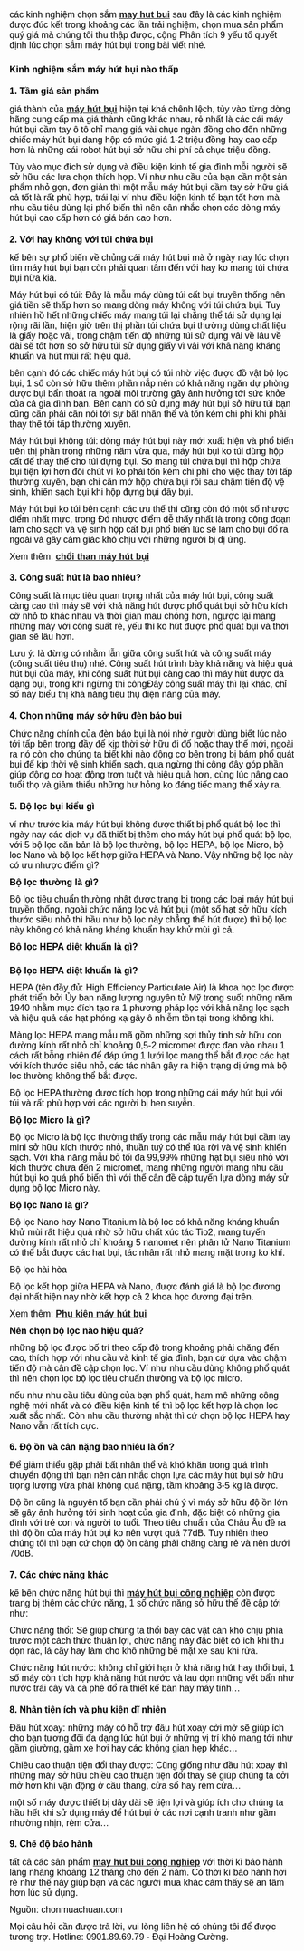 <div>
<div>
<div>
<div>
<div>
<div>
<div>
<div style="color: rgb(0, 0, 0); font-family: Tahoma, Geneva, sans-serif; font-size: 12px;">
<p><span style="font-family:arial,helvetica,sans-serif; font-size:medium">các kinh nghiệm chọn sắm <a href="http://daihoangcuong.com/san-pham/may-hut-bui-cong-nghiep-100.html" title="may hut bui"><strong>may hut bui</strong></a> sau đây là các kinh nghiệm được đúc kết trong khoảng các lần trải nghiệm, chọn mua sản phẩm quý giá mà chúng tôi thu thập được, cộng Phân tích 9 yếu tố quyết định lúc chọn sắm máy hút bụi trong bài viết nhé.</span></p>

<h2><span style="font-family:arial,helvetica,sans-serif; font-size:medium">Kinh nghiệm sắm máy hút bụi nào thấp</span></h2>

<h3><span style="font-family:arial,helvetica,sans-serif; font-size:medium">1. Tầm giá sản phẩm</span></h3>

<p><span style="font-family:arial,helvetica,sans-serif; font-size:medium">giá thành của <a href="https://mayhutbuicongnghiepdh.blogspot.com/" title="máy hút bụi"><strong>máy hút bụi</strong></a> hiện tại khá chênh lệch, tùy vào từng dòng hãng cung cấp mà giá thành cũng khác nhau, rẻ nhất là các cái máy hút bụi cầm tay ô tô chỉ mang giá vài chục ngàn đồng cho đến những chiếc máy hút bụi dạng hộp có mức giá 1-2 triệu đồng hay cao cấp hơn là những cái robot hút bụi sở hữu chi phí cả chục triệu đồng.</span></p>

<p><span style="font-family:arial,helvetica,sans-serif; font-size:medium">Tùy vào mục đích sử dụng và điều kiện kinh tế gia đình mỗi người sẽ sở hữu các lựa chọn thích hợp. Ví như nhu cầu của bạn cần một sản phẩm nhỏ gọn, đơn giản thì một mẫu máy hút bụi cầm tay sở hữu giá cả tốt là rất phù hợp, trái lại ví như điều kiện kinh tế bạn tốt hơn mà nhu cầu tiêu dùng lại phổ biến thì nên cân nhắc chọn các dòng máy hút bụi cao cấp hơn có giá bán cao hơn.</span></p>

<h3><span style="font-family:arial,helvetica,sans-serif; font-size:medium">2. Với hay không với túi chứa bụi</span></h3>

<p><span style="font-family:arial,helvetica,sans-serif; font-size:medium">kế bên sự phổ biến về chủng cái máy hút bụi mà ở ngày nay lúc chọn tìm máy hút bụi bạn còn phải quan tâm đến với hay ko mang túi chứa bụi nữa kia.</span></p>

<p><span style="font-family:arial,helvetica,sans-serif; font-size:medium">Máy hút bụi có túi: Đây là mẫu máy dùng túi cất bụi truyền thống nên giá tiền sẽ thấp hơn so mang dòng máy không với túi chứa bụi. Tuy nhiên hồ hết những chiếc máy mang túi lại chẳng thể tái sử dụng lại rộng rãi lần, hiện giờ trên thị phần túi chứa bụi thường dùng chất liệu là giấy hoặc vải, trong chậm tiến độ những túi sử dụng vải về lâu về dài sẽ tốt hơn so sở hữu túi sử dụng giấy vì vải với khả năng kháng khuẩn và hút mùi rất hiệu quả.</span></p>

<p><span style="font-family:arial,helvetica,sans-serif; font-size:medium">bên cạnh đó các chiếc máy hút bụi có túi nhờ việc được đồ vật bộ lọc bụi, 1 số còn sở hữu thêm phần nắp nên có khả năng ngăn dự phòng được bụi bẩn thoát ra ngoài môi trường gây ảnh hưởng tới sức khỏe của cả gia đình bạn. Bên cạnh đó sử dụng máy hút bụi sở hữu túi bạn cũng cần phải cân nói tới sự bất nhân thể và tốn kém chi phí khi phải thay thế tới tấp thường xuyên.</span></p>

<p><span style="font-family:arial,helvetica,sans-serif; font-size:medium">Máy hút bụi không túi: dòng máy hút bụi này mới xuất hiện và phổ biến trên thị phần trong những năm vừa qua, máy hút bụi ko túi dùng hộp cất để thay thế cho túi đựng bụi. So mang túi chứa bụi thì hộp chứa bụi tiện lợi hơn đôi chút vì ko phải tốn kém chi phí cho việc thay tới tấp thường xuyên, bạn chỉ cần mở hộp chứa bụi rồi sau chậm tiến độ vệ sinh, khiến sạch bụi khi hộp đựng bụi đầy bụi.</span></p>

<p><span style="font-family:arial,helvetica,sans-serif; font-size:medium">Máy hút bụi ko túi bên cạnh các ưu thế thì cũng còn đó một số nhược điểm nhất mực, trong Đó nhược điểm dễ thấy nhất là trong công đoạn làm cho sạch và vệ sinh hộp cất bụi phổ biến lúc sẽ làm cho bụi đổ ra ngoài và gây cảm giác khó chịu với những người bị dị ứng.</span></p>

<p><span style="font-family:arial,helvetica,sans-serif; font-size:medium">Xem thêm: <a href="http://daihoangcuong.com/tin-tuc/choi-than-may-hut-bui-cong-nghiep-304.html" title="chổi than máy hút bụi"><strong>chổi than máy hút bụi</strong></a></span></p>

<h3><span style="font-family:arial,helvetica,sans-serif; font-size:medium">3. Công suất hút là bao nhiêu?</span></h3>

<p><span style="font-family:arial,helvetica,sans-serif; font-size:medium">Công suất là mục tiêu quan trọng nhất của máy hút bụi, công suất càng cao thì máy sẽ với khả năng hút được phổ quát bụi sở hữu kích cỡ nhỏ to khác nhau và thời gian mau chóng hơn, ngược lại mang những máy với công suất rẻ, yếu thì ko hút được phổ quát bụi và thời gian sẽ lâu hơn.</span></p>

<p><span style="font-family:arial,helvetica,sans-serif; font-size:medium">Lưu ý: là đừng có nhằm lẫn giữa công suất hút và công suất máy (công suất tiêu thụ) nhé. Công suất hút trình bày khả năng và hiệu quả hút bụi của máy, khi công suất hút bụi càng cao thì máy hút được đa dạng bụi, trong khi ngừng thi côngĐây công suất máy thì lại khác, chỉ số này biểu thị khả năng tiêu thụ điện năng của máy.</span></p>

<h3><span style="font-family:arial,helvetica,sans-serif; font-size:medium">4. Chọn những máy sở hữu đèn báo bụi</span></h3>

<p><span style="font-family:arial,helvetica,sans-serif; font-size:medium">Chức năng chính của đèn báo bụi là nói nhở người dùng biết lúc nào tới tấp bên trong đầy để kịp thời sở hữu đi đổ hoặc thay thế mới, ngoài ra nó còn cho chúng ta biết khi nào động cơ bên trong bị bám phổ quát bụi để kịp thời vệ sinh khiến sạch, qua ngừng thi công đây góp phần giúp động cơ hoạt động trơn tuột và hiệu quả hơn, cùng lúc nâng cao tuổi thọ và giảm thiểu những hư hỏng ko đáng tiếc mang thể xảy ra.</span></p>

<h3><span style="font-family:arial,helvetica,sans-serif; font-size:medium">5. Bộ lọc bụi kiểu gì</span></h3>

<p><span style="font-family:arial,helvetica,sans-serif; font-size:medium">ví như trước kia máy hút bụi không được thiết bị phổ quát bộ lọc thì ngày nay các dịch vụ đã thiết bị thêm cho máy hút bụi phổ quát bộ lọc, với 5 bộ lọc căn bản là bộ lọc thường, bộ lọc HEPA, bộ lọc Micro, bộ lọc Nano và bộ lọc kết hợp giữa HEPA và Nano. Vậy những bộ lọc này có ưu nhược điểm gì?</span></p>

<p><span style="font-family:arial,helvetica,sans-serif; font-size:medium"><strong>Bộ lọc thường là gì?</strong></span></p>

<p><span style="font-family:arial,helvetica,sans-serif; font-size:medium">Bộ lọc tiêu chuẩn thường nhật được trang bị trong các loại máy hút bụi truyền thống, ngoài chức năng lọc và hút bụi (một số hạt sở hữu kích thước siêu nhỏ thì hầu như bộ lọc này chẳng thể hút được) thì bộ lọc này không có khả năng kháng khuẩn hay khử mùi gì cả.</span></p>

<p><span style="font-family:arial,helvetica,sans-serif; font-size:medium"><strong>Bộ lọc HEPA diệt khuẩn là gì?</strong></span></p>
</div>

<div style="color: rgb(0, 0, 0); font-family: Tahoma, Geneva, sans-serif; font-size: 12px;"><img alt="" src="https://2.bp.blogspot.com/-mrdX0xXxJ8g/WmqYCtaTbDI/AAAAAAAACXM/HmwpDDAH7N0U09O1rTa11X0obvLZabg6ACLcBGAs/s1600/bo-loc-bui-hepa.jpg" style="border:0px" />
<p><strong><span style="font-family:arial,helvetica,sans-serif; font-size:medium">Bộ lọc HEPA diệt khuẩn là gì?</span></strong></p>
</div>

<div style="color: rgb(0, 0, 0); font-family: Tahoma, Geneva, sans-serif; font-size: 12px;">
<p><span style="font-family:arial,helvetica,sans-serif; font-size:medium">HEPA (tên đầy đủ: High Efficiency Particulate Air) là khoa học lọc được phát triển bởi Ủy ban năng lượng nguyên tử Mỹ trong suốt những năm 1940 nhằm mục đích tạo ra 1 phương pháp lọc với khả năng lọc sạch và hiệu quả các hạt phóng xạ gây ô nhiễm tồn tại trong không khí.</span></p>

<p><span style="font-family:arial,helvetica,sans-serif; font-size:medium">Màng lọc HEPA mang mẫu mã gồm những sợi thủy tinh sở hữu con đường kính rất nhỏ chỉ khoảng 0,5-2 micromet được đan vào nhau 1 cách rất bỗng nhiên để đáp ứng 1 lưới lọc mang thể bắt được các hạt với kích thước siêu nhỏ, các tác nhân gây ra hiện trạng dị ứng mà bộ lọc thường không thể bắt được.</span></p>

<p><span style="font-family:arial,helvetica,sans-serif; font-size:medium">Bộ lọc HEPA thường được tích hợp trong những cái máy hút bụi với túi và rất phù hợp với các người bị hen suyễn.</span></p>

<p><strong><span style="font-family:arial,helvetica,sans-serif; font-size:medium">Bộ lọc Micro là gì?</span></strong></p>

<p><span style="font-family:arial,helvetica,sans-serif; font-size:medium">Bộ lọc Micro là bộ lọc thường thấy trong các mẫu máy hút bụi cầm tay mini sở hữu kích thước nhỏ, thuần tuý có thể túa rời và vệ sinh khiến sạch. Với khả năng mẫu bỏ tối đa 99,99% những hạt bụi siêu nhỏ với kích thước chưa đến 2 micromet, mang những người mang nhu cầu hút bụi ko quá phổ biến thì với thể cân đề cập tuyển lựa dòng máy sử dụng bộ lọc Micro này.</span></p>

<p><strong><span style="font-family:arial,helvetica,sans-serif; font-size:medium">Bộ lọc Nano là gì?</span></strong></p>

<p><span style="font-family:arial,helvetica,sans-serif; font-size:medium">Bộ lọc Nano hay Nano Titanium là bộ lọc có khả năng kháng khuẩn khử mùi rất hiệu quả nhờ sở hữu chất xúc tác Tio2, mang tuyến đường kính rất nhỏ chỉ khoáng 5 nanomet nên phân tử Nano Titanium có thể bắt được các hạt bụi, tác nhân rất nhỏ mang mặt trong ko khí.</span></p>

<p><span style="font-family:arial,helvetica,sans-serif; font-size:medium">Bộ lọc hài hòa</span></p>

<p><span style="font-family:arial,helvetica,sans-serif; font-size:medium">Bộ lọc kết hợp giữa HEPA và Nano, được đánh giá là bộ lọc đương đại nhất hiện nay nhờ kết hợp cả 2 khoa học đương đại trên.</span></p>

<p><span style="font-family:arial,helvetica,sans-serif; font-size:medium">Xem thêm: <a href="http://daihoangcuong.com/tin-tuc/phu-kien-may-hut-bui-cong-nghiep-tai-hcm-299.html" title="phụ kiện máy hút bụi"><strong>Phụ kiện máy hút bụi</strong></a></span></p>

<p><span style="font-family:arial,helvetica,sans-serif; font-size:medium"><strong>Nên chọn bộ lọc nào hiệu quả?</strong></span></p>

<p><span style="font-family:arial,helvetica,sans-serif; font-size:medium">những bộ lọc được bố trí theo cấp độ trong khoảng phải chăng đến cao, thích hợp với nhu cầu và kinh tế gia đình, bạn cứ dựa vào chậm tiến độ mà cân đề cập chọn lọc. Ví như nhu cầu dùng không phổ quát thì nên chọn lọc bộ lọc tiêu chuẩn thường và bộ lọc micro.</span></p>

<p><span style="font-family:arial,helvetica,sans-serif; font-size:medium">nếu như nhu cầu tiêu dùng của bạn phổ quát, ham mê những công nghệ mới nhất và có điều kiện kinh tế thì bộ lọc kết hợp là chọn lọc xuất sắc nhất. Còn nhu cầu thường nhật thì cứ chọn bộ lọc HEPA hay Nano vẫn rất tích cực.</span></p>

<h3><span style="font-family:arial,helvetica,sans-serif; font-size:medium">6. Độ ồn và cân nặng bao nhiêu là ổn?</span></h3>

<p><span style="font-family:arial,helvetica,sans-serif; font-size:medium">Để giảm thiểu gặp phải bất nhân thể và khó khăn trong quá trình chuyển động thì bạn nên cân nhắc chọn lựa các máy hút bụi sở hữu trọng lượng vừa phải không quá nặng, tầm khoảng 3-5 kg là được.</span></p>

<p><span style="font-family:arial,helvetica,sans-serif; font-size:medium">Độ ồn cũng là nguyên tố bạn cần phải chú ý vì máy sở hữu độ ồn lớn sẽ gây ảnh hưởng tới sinh hoạt của gia đình, đặc biệt có những gia đình với trẻ con và người to tuổi. Theo tiêu chuẩn của Châu Âu đề ra thì độ ồn của máy hút bụi ko nên vượt quá 77dB. Tuy nhiên theo chúng tôi thì bạn cứ chọn độ ồn càng phải chăng càng rẻ và nên dưới 70dB.</span></p>

<h3><span style="font-family:arial,helvetica,sans-serif; font-size:medium">7. Các chức năng khác</span></h3>

<p><span style="font-family:arial,helvetica,sans-serif; font-size:medium">kế bên chức năng hút bụi thì <a href="https://mayhutbuicongnghiepdh.blogspot.com/" title="máy hút bụi công nghiệp"><strong>máy hút bụi công nghiệp</strong></a> còn được trang bị thêm các chức năng, 1 số chức năng sở hữu thể đề cập tới như:</span></p>

<p><span style="font-family:arial,helvetica,sans-serif; font-size:medium">Chức năng thổi: Sẽ giúp chúng ta thổi bay các vật cản khó chịu phía trước một cách thức thuận lợi, chức năng này đặc biệt có ích khi thu dọn rác, lá cây hay làm cho khô những bề mặt xe sau khi rửa.</span></p>

<p><span style="font-family:arial,helvetica,sans-serif; font-size:medium">Chức năng hút nước: không chỉ giới hạn ở khả năng hút hay thổi bụi, 1 số máy còn tích hợp khả năng hút nước và lau dọn những vết bẩn như nước trái cây và cà phê đổ ra thiết kế bàn hay máy tính&hellip;</span></p>

<h3><span style="font-family:arial,helvetica,sans-serif; font-size:medium">8. Nhân tiện ích và phụ kiện dĩ nhiên</span></h3>

<p><span style="font-family:arial,helvetica,sans-serif; font-size:medium">Đầu hút xoay: những máy có hỗ trợ đầu hút xoay cởi mở sẽ giúp ích cho bạn tương đối đa dạng lúc hút bụi ở những vị trí khó mang tới như gầm giường, gầm xe hơi hay các không gian hẹp khác&hellip;</span></p>

<p><span style="font-family:arial,helvetica,sans-serif; font-size:medium">Chiều cao thuận tiện đổi thay được: Cũng giống như đầu hút xoay thì những máy sở hữu chiều cao thuận tiện đổi thay sẽ giúp chúng ta cởi mở hơn khi vận động ở cầu thang, cửa sổ hay rèm cửa&hellip;</span></p>

<p><span style="font-family:arial,helvetica,sans-serif; font-size:medium">một số máy được thiết bị dây dài sẽ tiện lợi và giúp ích cho chúng ta hầu hết khi sử dụng máy để hút bụi ở các nơi cạnh tranh như gầm nhường nhịn, rèm cửa&hellip;</span></p>

<h3><span style="font-family:arial,helvetica,sans-serif; font-size:medium">9. Chế độ bảo hành</span></h3>

<p><span style="font-family:arial,helvetica,sans-serif; font-size:medium">tất cả các sản phẩm <strong><a href="http://daihoangcuong.com/san-pham/may-hut-bui-cong-nghiep-100.html" title="may hut bui cong nghiep">may hut bui cong nghiep</a></strong> với thời kì bảo hành làng nhàng khoảng 12 tháng cho đến 2 năm. Có thời kì bảo hành hơi rẻ như thế này giúp bạn và các người mua khác cảm thấy sẽ an tâm hơn lúc sử dụng.</span></p>

<p><span style="font-family:arial,helvetica,sans-serif; font-size:medium">Nguồn: chonmuachuan.com</span></p>

<p><span style="font-family:arial,helvetica,sans-serif; font-size:medium">Mọi câu hỏi cần được trả lời, vui lòng liên hệ có chúng tôi để được tương trợ. Hotline: 0901.89.69.79 - Đại Hoàng Cường.</span></p>
</div>
</div>
</div>
</div>
</div>
</div>
</div>
</div>
